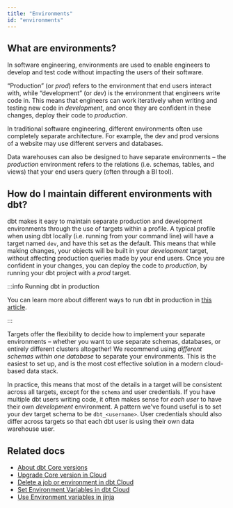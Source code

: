 ```yaml
---
title: "Environments"
id: "environments"
---
```


## What are environments?
In software engineering, environments are used to enable engineers to develop and test code without impacting the users of their software.

“Production” (or _prod_) refers to the environment that end users interact with, while “development” (or _dev_) is the environment that engineers write code in. This means that engineers can work iteratively when writing and testing new code in _development_, and once they are confident in these changes, deploy their code to _production_.

In traditional software engineering, different environments often use completely separate architecture. For example, the dev and prod versions of a website may use different servers and databases.

<Term id="data-warehouse">Data warehouses</Term> can also be designed to have separate environments – the _production_ environment refers to the relations (i.e. schemas, tables, and <Term id="view">views</Term>) that your end users query (often through a BI tool).

## How do I maintain different environments with dbt?
dbt makes it easy to maintain separate production and development environments through the use of targets within a profile. A typical profile when using dbt locally (i.e. running from your command line) will have a target named `dev`, and have this set as the default. This means that while making changes, your objects will be built in your _development_ target, without affecting production queries made by your end users. Once you are confident in your changes, you can deploy the code to _production_, by running your dbt project with a _prod_ target.

:::info Running dbt in production

You can learn more about different ways to run dbt in production in [this article](/docs/deploy/deployments).

:::

Targets offer the flexibility to decide how to implement your separate environments – whether you want to use separate schemas, databases, or entirely different clusters altogether! We recommend using _different schemas within one database_ to separate your environments. This is the easiest to set up, and is the most cost effective solution in a modern cloud-based data stack.

In practice, this means that most of the details in a target will be consistent across all targets, except for the `schema` and user credentials. If you have multiple dbt users writing code, it often makes sense for _each user_ to have their own _development_ environment. A pattern we've found useful is to set your dev target schema to be `dbt_<username>`. User credentials should also differ across targets so that each dbt user is using their own data warehouse user.


## Related docs
- [About dbt Core versions](/docs/dbt-versions/core)
- [Upgrade Core version in Cloud](/docs/dbt-versions/upgrade-core-in-cloud)
- [Delete a job or environment in dbt Cloud](/docs/faqs/Environments/delete-environment-job)
- [Set Environment Variables in dbt Cloud](/docs/build/environment-variables#special-environment-variables)
- [Use Environment variables in jinja](/reference/dbt-jinja-functions/env_var)
